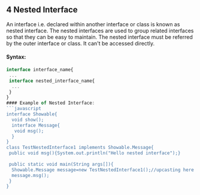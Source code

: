 ## 4 Nested Interface
An interface i.e. declared within another interface or class is known as nested interface.
The nested interfaces are used to group related interfaces so that they can be easy to maintain.
The nested interface must be referred by the outer interface or class. It can't be accessed directly.
#### Syntax:
```javascript
interface interface_name{  
 ...  
 interface nested_interface_name{  
  ...  
 }  
}   
#### Example of Nested Interface:
```javascript
interface Showable{  
  void show();  
  interface Message{  
   void msg();  
  }  
}  
class TestNestedInterface1 implements Showable.Message{  
 public void msg(){System.out.println("Hello nested interface");}  
  
 public static void main(String args[]){  
  Showable.Message message=new TestNestedInterface1();//upcasting here  
  message.msg();  
 }  
}  
